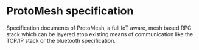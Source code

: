 # ProtoMesh specification
Specification documents of ProtoMesh, a full IoT aware, mesh based RPC stack which can be layered atop existing means of communication like the TCP/IP stack or the bluetooth specification.
